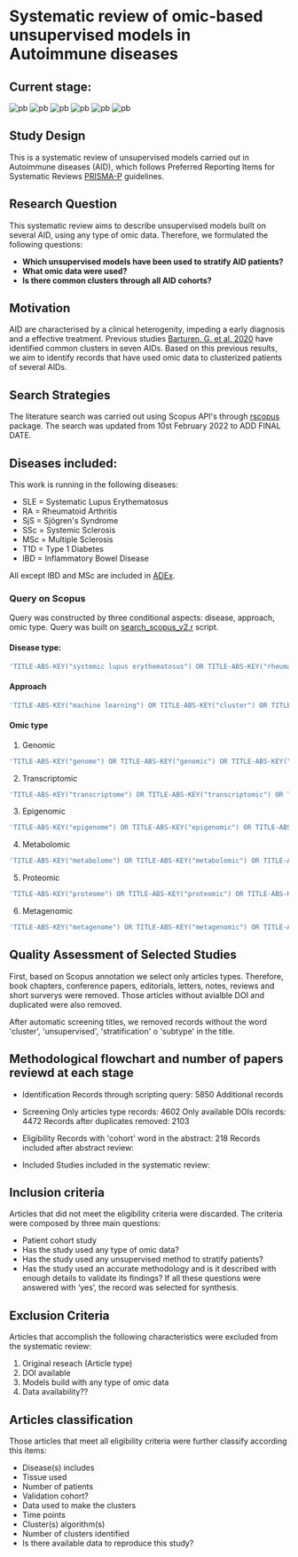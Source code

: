 # Systematic review of omic-based unsupervised models in Autoimmune diseases


## Current stage: 
![pb](https://progress-bar.dev/100/?title=Query)
![pb](https://progress-bar.dev/20/?title=QA)
![pb](https://progress-bar.dev/0/?title=InclusionExclusion)
![pb](https://progress-bar.dev/0/?title=Classification)
![pb](https://progress-bar.dev/0/?title=Analysis)
![pb](https://progress-bar.dev/0/?title=Redaction)



## Study Design
This is a systematic review of unsupervised models carried out in Autoimmune diseases (AID), which follows Preferred Reporting Items for Systematic Reviews [PRISMA-P](http://prisma-statement.org/Extensions/Protocols) guidelines.


## Research Question
This systematic review aims to describe unsupervised models built on several AID, using any type of omic data. Therefore, we formulated the following questions:
* **Which unsupervised models have been used to stratify AID patients?**
* **What omic data were used?**
* **Is there common clusters through all AID cohorts?**


## Motivation
AID are characterised by a clinical heterogenity, impeding a early diagnosis and a effective treatment. Previous studies [Barturen, G. et al. 2020](https://onlinelibrary.wiley.com/doi/10.1002/art.41610) have identified common clusters in seven AIDs. Based on this previous results, we aim to identify records that have used omic data to clusterized patients of several AIDs.


## Search Strategies
The literature search was carried out using Scopus API's through [rscopus](https://johnmuschelli.com/rscopus/) package. The search was updated from 10st February 2022 to ADD FINAL DATE.


## Diseases included:
This work is running in the following diseases:

* SLE = Systematic Lupus Erythematosus
* RA = Rheumatoid Arthritis
* SjS = Sjögren's Syndrome
* SSc = Systemic Sclerosis
* MSc = Multiple Sclerosis
* T1D = Type 1 Diabetes
* IBD = Inflammatory Bowel Disease

All except IBD and MSc are included in [ADEx](https://adex.genyo.es/).


### Query on Scopus
Query was constructed by three conditional aspects: disease, approach, omic type. Query was built on [search_scopus_v2.r](https://github.com/jlinaresb/Review-MLAID/blob/master/search_scopus_v2.r) script. 


#### Disease type:
``` r
'TITLE-ABS-KEY("systemic lupus erythematosus") OR TITLE-ABS-KEY("rheumatoid arthritis") OR TITLE-ABS-KEY("sjögren syndrome") OR TITLE-ABS-KEY("type 1 diabetes") OR TITLE-ABS-KEY("systemic sclerosis") OR TITLE-ABS-KEY("multiple sclerosis") OR TITLE-ABS-KEY("inflammatory bowel disease") '
```

#### Approach
``` r
'TITLE-ABS-KEY("machine learning") OR TITLE-ABS-KEY("cluster") OR TITLE-ABS-KEY("unsupervised')'
```

#### Omic type

1. Genomic
``` r
'TITLE-ABS-KEY("genome") OR TITLE-ABS-KEY("genomic") OR TITLE-ABS-KEY("SNP") OR TITLE-ABS-KEY("SNP") OR TITLE-ABS-KEY("GWAS") OR TITLE-ABS-KEY("gene secuence") OR TITLE-ABS-KEY("CNV") OR TITLE-ABS-KEY("CNA") OR TITLE-ABS-KEY("copy number variation") OR TITLE-ABS-KEY("copy number aberration")'
```

2. Transcriptomic
``` r
'TITLE-ABS-KEY("transcriptome") OR TITLE-ABS-KEY("transcriptomic") OR TITLE-ABS-KEY("gene expression") OR TITLE-ABS-KEY("miRNA") OR TITLE-ABS-KEY("mRNA") OR TITLE-ABS-KEY("RNASeq") OR TITLE-ABS-KEY("RNA-Seq") OR TITLE-ABS-KEY("microarray") OR TITLE-ABS-KEY("lncRNA") OR TITLE-ABS-KEY("transcription factor") OR TITLE-ABS-KEY("co-expression") OR TITLE-ABS-KEY("exome")'
```

3. Epigenomic
``` r
'TITLE-ABS-KEY("epigenome") OR TITLE-ABS-KEY("epigenomic") OR TITLE-ABS-KEY("methylation") OR TITLE-ABS-KEY("acethylation") OR TITLE-ABS-KEY("histone") OR TITLE-ABS-KEY("chromatin")'
```

4. Metabolomic
``` r
'TITLE-ABS-KEY("metabolome") OR TITLE-ABS-KEY("metabolomic") OR TITLE-ABS-KEY("metabolites")'
```

5. Proteomic
``` r
'TITLE-ABS-KEY("proteome") OR TITLE-ABS-KEY("proteomic") OR TITLE-ABS-KEY("protein expression") OR TITLE-ABS-KEY("protein array") OR TITLE-ABS-KEY("cytokine array") OR TITLE-ABS-KEY("phosphoproteomic")'
```

6. Metagenomic
``` r
'TITLE-ABS-KEY("metagenome") OR TITLE-ABS-KEY("metagenomic") OR TITLE-ABS-KEY("microbiota") OR TITLE-ABS-KEY("16S") OR TITLE-ABS-KEY("microbiome")'
```


## Quality Assessment of Selected Studies
First, based on Scopus annotation we select only articles types. Therefore, book chapters, conference papers, editorials, letters, notes, reviews and short surverys were removed. Those articles without avialble DOI and duplicated were also removed.

After automatic screening titles, we removed records without the word 'cluster', 'unsupervised', 'stratification' o 'subtype' in the title.


## Methodological flowchart and number of papers reviewd at each stage

* Identification
Records through scripting query: 5850
Additional records

* Screening
Only articles type records: 4602
Only available DOIs records: 4472
Records after duplicates removed: 2103

* Eligibility
Records with 'cohort' word in the abstract: 218
Records included after abstract review:

* Included
Studies included in the systematic review: 


## Inclusion criteria
Articles that did not meet the eligibility criteria were discarded. The criteria were composed by three main questions:
  * Patient cohort study
  * Has the study used any type of omic data?
  * Has the study used any unsupervised method to stratify patients?
  * Has the study used an accurate methodology and is it described with enough details to validate its findings?
If all these questions were answered with ‘yes’, the record was selected for synthesis.


## Exclusion Criteria
Articles that accomplish the following characteristics were excluded from the systematic review:

1. Original reseach (Article type)
2. DOI available
3. Models build with any type of omic data
4. Data availability?? 


## Articles classification 
Those articles that meet all eligibility criteria were further classify according this items:

  * Disease(s) includes
  * Tissue used
  * Number of patients
  * Validation cohort?
  * Data used to make the clusters
  * Time points
  * Cluster(s) algorithm(s)
  * Number of clusters identified
  * Is there available data to reproduce this study?
